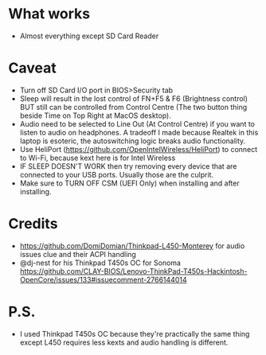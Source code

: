 # What works
- Almost everything except SD Card Reader
# Caveat
- Turn off SD Card I/O port in BIOS>Security tab
- Sleep will result in the lost control of FN+F5 & F6 (Brightness control) BUT still can be controlled from Control Centre (The two button thing beside Time on Top Right at MacOS desktop).
- Audio need to be selected to Line Out (At Control Centre) if you want to listen to audio on headphones. A tradeoff I made because Realtek in this laptop is esoteric, the autoswitching logic breaks audio functionality.
- Use HeliPort (https://github.com/OpenIntelWireless/HeliPort) to connect to Wi-Fi, because kext here is for Intel Wireless
- IF SLEEP DOESN'T WORK then try removing every device that are connected to your USB ports. Usually those are the culprit.
- Make sure to TURN OFF CSM (UEFI Only) when installing and after installing.
# Credits
- https://github.com/DomiDomian/Thinkpad-L450-Monterey for audio issues clue and their ACPI handling
- @dj-nest for his Thinkpad T450s OC for Sonoma https://github.com/CLAY-BIOS/Lenovo-ThinkPad-T450s-Hackintosh-OpenCore/issues/133#issuecomment-2766144014
# P.S.
- I used Thinkpad T450s OC because they're practically the same thing except L450 requires less kexts and audio handling is different.
